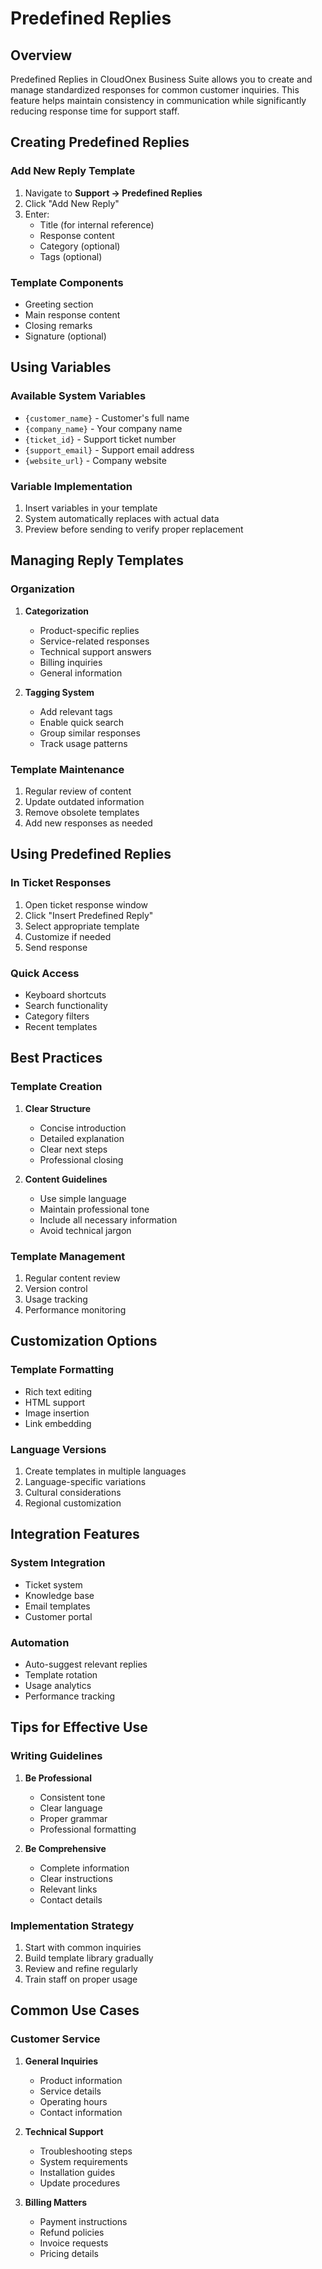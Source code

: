 # Predefined Replies

## Overview

Predefined Replies in CloudOnex Business Suite allows you to create and manage standardized responses for common customer inquiries. This feature helps maintain consistency in communication while significantly reducing response time for support staff.

## Creating Predefined Replies

### Add New Reply Template

1.  Navigate to **Support → Predefined Replies**
2.  Click "Add New Reply"
3.  Enter:
    -   Title (for internal reference)
    -   Response content
    -   Category (optional)
    -   Tags (optional)

### Template Components

-   Greeting section
-   Main response content
-   Closing remarks
-   Signature (optional)

## Using Variables

### Available System Variables

-   `{customer_name}` - Customer's full name
-   `{company_name}` - Your company name
-   `{ticket_id}` - Support ticket number
-   `{support_email}` - Support email address
-   `{website_url}` - Company website

### Variable Implementation

1.  Insert variables in your template
2.  System automatically replaces with actual data
3.  Preview before sending to verify proper replacement

## Managing Reply Templates

### Organization

1.  **Categorization**
    
    -   Product-specific replies
    -   Service-related responses
    -   Technical support answers
    -   Billing inquiries
    -   General information
2.  **Tagging System**
    
    -   Add relevant tags
    -   Enable quick search
    -   Group similar responses
    -   Track usage patterns

### Template Maintenance

1.  Regular review of content
2.  Update outdated information
3.  Remove obsolete templates
4.  Add new responses as needed

## Using Predefined Replies

### In Ticket Responses

1.  Open ticket response window
2.  Click "Insert Predefined Reply"
3.  Select appropriate template
4.  Customize if needed
5.  Send response

### Quick Access

-   Keyboard shortcuts
-   Search functionality
-   Category filters
-   Recent templates

## Best Practices

### Template Creation

1.  **Clear Structure**
    
    -   Concise introduction
    -   Detailed explanation
    -   Clear next steps
    -   Professional closing
2.  **Content Guidelines**
    
    -   Use simple language
    -   Maintain professional tone
    -   Include all necessary information
    -   Avoid technical jargon

### Template Management

1.  Regular content review
2.  Version control
3.  Usage tracking
4.  Performance monitoring

## Customization Options

### Template Formatting

-   Rich text editing
-   HTML support
-   Image insertion
-   Link embedding

### Language Versions

1.  Create templates in multiple languages
2.  Language-specific variations
3.  Cultural considerations
4.  Regional customization

## Integration Features

### System Integration

-   Ticket system
-   Knowledge base
-   Email templates
-   Customer portal

### Automation

-   Auto-suggest relevant replies
-   Template rotation
-   Usage analytics
-   Performance tracking

## Tips for Effective Use

### Writing Guidelines

1.  **Be Professional**
    
    -   Consistent tone
    -   Clear language
    -   Proper grammar
    -   Professional formatting
2.  **Be Comprehensive**
    
    -   Complete information
    -   Clear instructions
    -   Relevant links
    -   Contact details

### Implementation Strategy

1.  Start with common inquiries
2.  Build template library gradually
3.  Review and refine regularly
4.  Train staff on proper usage

## Common Use Cases

### Customer Service

1.  **General Inquiries**
    
    -   Product information
    -   Service details
    -   Operating hours
    -   Contact information
2.  **Technical Support**
    
    -   Troubleshooting steps
    -   System requirements
    -   Installation guides
    -   Update procedures
3.  **Billing Matters**
    
    -   Payment instructions
    -   Refund policies
    -   Invoice requests
    -   Pricing details